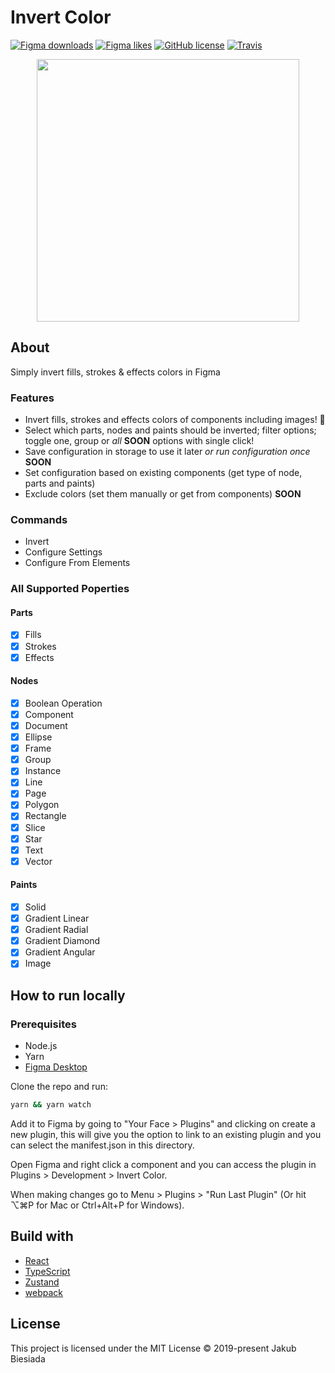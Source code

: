# Invert Color

[![Figma downloads](https://img.shields.io/endpoint?style=flat-square&url=https://figma-plugin-badges.vercel.app/api/installs/738840049488759901)](https://www.figma.com/community/plugin/738840049488759901/Invert-Color)
[![Figma likes](https://img.shields.io/endpoint?style=flat-square&url=https://figma-plugin-badges.vercel.app/api/likes/738840049488759901)](https://www.figma.com/community/plugin/738840049488759901/Invert-Color)
[![GitHub license](https://img.shields.io/github/license/pluginsky/invert-color?style=flat-square)](https://github.com/pluginsky/invert-color)
[![Travis](https://img.shields.io/travis/pluginsky/invert-color/master?style=flat-square)](https://travis-ci.org/pluginsky/invert-color)

<p align="center">
  <img width="420" src="https://raw.githubusercontent.com/pluginsky/invert-color/main/assets/preview.jpg">
</p>

## About

Simply invert fills, strokes & effects colors in Figma

### Features

- Invert fills, strokes and effects colors of components including images! 🤩
- Select which parts, nodes and paints should be inverted; filter options; toggle one, group or _all_ **SOON** options with single click!
- Save configuration in storage to use it later _or run configuration once_ **SOON**
- Set configuration based on existing components (get type of node, parts and paints)
- Exclude colors (set them manually or get from components) **SOON**

### Commands

- Invert
- Configure Settings
- Configure From Elements

### All Supported Poperties

#### Parts

- [x] Fills
- [x] Strokes
- [x] Effects

#### Nodes

- [x] Boolean Operation
- [x] Component
- [x] Document
- [x] Ellipse
- [x] Frame
- [x] Group
- [x] Instance
- [x] Line
- [x] Page
- [x] Polygon
- [x] Rectangle
- [x] Slice
- [x] Star
- [x] Text
- [x] Vector

#### Paints

- [x] Solid
- [x] Gradient Linear
- [x] Gradient Radial
- [x] Gradient Diamond
- [x] Gradient Angular
- [x] Image

## How to run locally

### Prerequisites

- Node.js
- Yarn
- [Figma Desktop](https://www.figma.com/downloads/)

Clone the repo and run:

```sh
yarn && yarn watch
```

Add it to Figma by going to "Your Face > Plugins" and clicking on create a new plugin, this will give you the option to link to an existing plugin and you can select the manifest.json in this directory.

Open Figma and right click a component and you can access the plugin in Plugins > Development > Invert Color.

When making changes go to Menu > Plugins > "Run Last Plugin" (Or hit ⌥⌘P for Mac or Ctrl+Alt+P for Windows).

## Build with

- [React](https://reactjs.org/)
- [TypeScript](https://www.typescriptlang.org/)
- [Zustand](https://zustand.surge.sh/)
- [webpack](https://webpack.js.org/)

## License

This project is licensed under the MIT License © 2019-present Jakub Biesiada
